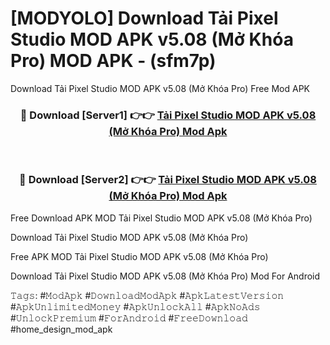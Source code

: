 # [MODYOLO] Download Tải Pixel Studio MOD APK v5.08 (Mở Khóa Pro) MOD APK - (sfm7p)
Download Tải Pixel Studio MOD APK v5.08 (Mở Khóa Pro) Free Mod APK

<div align="center">
<h3>🔴 Download [Server1] 👉👉 <a href="https://apk-comot.site?title=Tải_Pixel_Studio_MOD_APK_v5.08_(Mở_Khóa_Pro)">Tải Pixel Studio MOD APK v5.08 (Mở Khóa Pro) Mod Apk</a></h3><br>

<h3>🔴 Download [Server2] 👉👉 <a href="https://apk-comot.site?title=Tải_Pixel_Studio_MOD_APK_v5.08_(Mở_Khóa_Pro)">Tải Pixel Studio MOD APK v5.08 (Mở Khóa Pro) Mod Apk</a></h3>
</div>


Free Download APK MOD Tải Pixel Studio MOD APK v5.08 (Mở Khóa Pro)

Download Tải Pixel Studio MOD APK v5.08 (Mở Khóa Pro) 

Free APK MOD Tải Pixel Studio MOD APK v5.08 (Mở Khóa Pro) 

Download Tải Pixel Studio MOD APK v5.08 (Mở Khóa Pro) Mod For Android

𝚃𝚊𝚐𝚜: #𝙼𝚘𝚍𝙰𝚙𝚔 #𝙳𝚘𝚠𝚗𝚕𝚘𝚊𝚍𝙼𝚘𝚍𝙰𝚙𝚔 #𝙰𝚙𝚔𝙻𝚊𝚝𝚎𝚜𝚝𝚅𝚎𝚛𝚜𝚒𝚘𝚗 #𝙰𝚙𝚔𝚄𝚗𝚕𝚒𝚖𝚒𝚝𝚎𝚍𝙼𝚘𝚗𝚎𝚢 #𝙰𝚙𝚔𝚄𝚗𝚕𝚘𝚌𝚔𝙰𝚕𝚕 #𝙰𝚙𝚔𝙽𝚘𝙰𝚍𝚜 #𝚄𝚗𝚕𝚘𝚌𝚔𝙿𝚛𝚎𝚖𝚒𝚞𝚖 #𝙵𝚘𝚛𝙰𝚗𝚍𝚛𝚘𝚒𝚍 #𝙵𝚛𝚎𝚎𝙳𝚘𝚠𝚗𝚕𝚘𝚊𝚍 #home_design_mod_apk